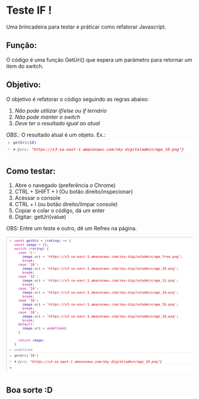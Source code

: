 # Teste IF !

<p>
  Uma brincadeira para testar e práticar como refatorar Javascript.
</p>

## Função:

O código é uma função GetUri() que espera um parámetro para retornar um item do switch. 

## Objetivo:

O objetivo é refatorar o código seguindo as regras abaixo:

1. *Não pode utilizar if/else ou if ternário*
2. *Não pode manter o switch*
3. *Deve ter o resultado igual ao atual*

*OBS.:* O resultado atual é um objeto. Ex.: 
![](images/test.png)

## Como testar:

1. Abre o navegado (preferência o Chrome)
2. CTRL + SHIFT + I (Ou botão direito/inspecionar)
3. Acessar o console
4. CTRL + l (ou botão direito/limpar console)
5. Copiar e colar o código, dá um enter
6. Digitar: getUri(value)

OBS: Entre um teste e outro, dê um Refres na página. 

![](images/test1.png)

## Boa sorte :D